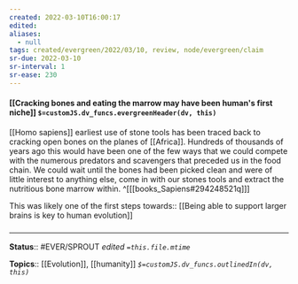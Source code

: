 ```yaml
---
created: 2022-03-10T16:00:17 
edited: 
aliases:
  - null
tags: created/evergreen/2022/03/10, review, node/evergreen/claim
sr-due: 2022-03-10
sr-interval: 1
sr-ease: 230
---
```


#### [[Cracking bones and eating the marrow may have been human's first niche]] `$=customJS.dv_funcs.evergreenHeader(dv, this)`

[[Homo sapiens]] earliest use of stone tools has been traced back to cracking open bones on the planes of [[Africa]]. Hundreds of thousands of years ago this would have been one of the few ways that we could compete with the numerous predators and scavengers that preceded us in the food chain. We could wait until the bones had been picked clean and were of little interest to anything else, come in with our stones tools and extract the nutritious bone marrow within. 
^[[[books_Sapiens#294248521q]]]

This was likely one of the first 
steps towards:: [[Being able to support larger brains is key to human evolution]]

### <hr class="footnote"/>

**Status**:: #EVER/SPROUT
*edited `=this.file.mtime`*

**Topics**:: [[Evolution]], [[humanity]]
*`$=customJS.dv_funcs.outlinedIn(dv, this)`*
